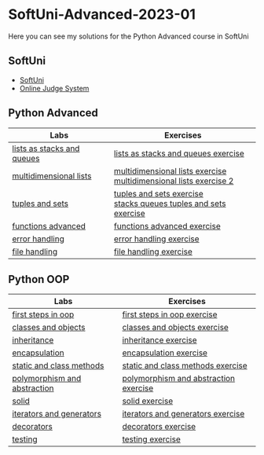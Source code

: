 # SoftUni-Advanced-2023-01
 Here you can see my solutions for the Python Advanced course in SoftUni
## SoftUni
- <a href="https://softuni.bg/">SoftUni</a>
- <a href="https://judge.softuni.org/Contests/#!/List/ByCategory/196/Python-Advanced">Online Judge System</a>
## Python Advanced
| Labs | Exercises|
| ---- | --------- |
| [lists as stacks and queues](https://github.com/DanieII/SoftUni-Advanced-2023-01/tree/main/advanced/lists_as_stacks_and_queues) | [lists as stacks and queues exercise](https://github.com/DanieII/SoftUni-Advanced-2023-01/tree/main/advanced/lists_as_stacks_and_queues_exercise) |
| [multidimensional lists](https://github.com/DanieII/SoftUni-Advanced-2023-01/tree/main/advanced/multidimensional_lists) | [multidimensional lists exercise](https://github.com/DanieII/SoftUni-Advanced-2023-01/tree/main/advanced/multidimensional_lists_exercise) <br> [multidimensional lists exercise 2](https://github.com/DanieII/SoftUni-Advanced-2023-01/tree/main/advanced/multidimensional_lists_exercise_2) |
| [tuples and sets](https://github.com/DanieII/SoftUni-Advanced-2023-01/tree/main/advanced/tuples_and_sets) | [tuples and sets exercise](https://github.com/DanieII/SoftUni-Advanced-2023-01/tree/main/advanced/tuples_and_sets_exercise) <br> [stacks queues tuples and sets exercise](https://github.com/DanieII/SoftUni-Advanced-2023-01/tree/main/advanced/stacks_queues_tuples_and_sets_exercise) |
| [functions advanced](https://github.com/DanieII/SoftUni-Advanced-2023-01/tree/main/advanced/functions_advanced) | [functions advanced exercise](https://github.com/DanieII/SoftUni-Advanced-2023-01/tree/main/advanced/functions_advanced_exercise) |
| [error handling](https://github.com/DanieII/SoftUni-Advanced-2023-01/tree/main/advanced/error_handling) | [error handling exercise](https://github.com/DanieII/SoftUni-Advanced-2023-01/tree/main/advanced/error_handling_exercise) |
| [file handling](https://github.com/DanieII/SoftUni-Advanced-2023-01/tree/main/advanced/file_handling) | [file handling exercise](https://github.com/DanieII/SoftUni-Advanced-2023-01/tree/main/advanced/file_handling_exercise) |

## Python OOP
| Labs | Exercises|
| ---- | --------- |
| [first steps in oop](https://github.com/DanieII/SoftUni-Advanced-2023-01/tree/main/oop/first_steps_in_oop) | [first steps in oop exercise](https://github.com/DanieII/SoftUni-Advanced-2023-01/tree/main/oop/first_steps_in_oop_exercise) |
| [classes and objects](https://github.com/DanieII/SoftUni-Advanced-2023-01/tree/main/oop/classes_and_objects) | [classes and objects exercise](https://github.com/DanieII/SoftUni-Advanced-2023-01/tree/main/oop/classes_and_objects_exercise) |
| [inheritance](https://github.com/DanieII/SoftUni-Advanced-2023-01/tree/main/oop/inheritance) | [inheritance exercise](https://github.com/DanieII/SoftUni-Advanced-2023-01/tree/main/oop) |
| [encapsulation](https://github.com/DanieII/SoftUni-Advanced-2023-01/tree/main/oop/encapsulation) | [encapsulation exercise](https://github.com/DanieII/SoftUni-Advanced-2023-01/tree/main/oop/encapsulation_exercise) |
| [static and class methods](https://github.com/DanieII/SoftUni-Advanced-2023-01/tree/main/oop/static_and_class_methods) | [static and class methods exercise](https://github.com/DanieII/SoftUni-Advanced-2023-01/tree/main/oop/static_and_class_methods_exercise) |
| [polymorphism and abstraction](https://github.com/DanieII/SoftUni-Advanced-2023-01/tree/main/oop/polymorphism_and_abstraction) | [polymorphism and abstraction exercise](https://github.com/DanieII/SoftUni-Advanced-2023-01/tree/main/oop/polymorphism_and_abstraction_exercise) |
| [solid](https://github.com/DanieII/SoftUni-Advanced-2023-01/tree/main/oop/solid) | [solid exercise](https://github.com/DanieII/SoftUni-Advanced-2023-01/tree/main/oop/solid_exercise) |
| [iterators and generators](https://github.com/DanieII/SoftUni-Advanced-2023-01/tree/main/oop/iterators_and_generators) | [iterators and generators exercise](https://github.com/DanieII/SoftUni-Advanced-2023-01/tree/main/oop/iterators_and_generators_exercise) |
| [decorators](https://github.com/DanieII/SoftUni-Advanced-2023-01/tree/main/oop/decorators) | [decorators exercise](https://github.com/DanieII/SoftUni-Advanced-2023-01/tree/main/oop/decorators_exercise) |
| [testing](https://github.com/DanieII/SoftUni-Advanced-2023-01/tree/main/oop/testing) | [testing exercise](https://github.com/DanieII/SoftUni-Advanced-2023-01/tree/main/oop/testing_exercise)
